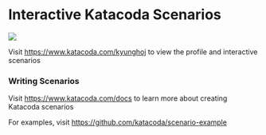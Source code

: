 # Interactive Katacoda Scenarios

[![](http://shields.katacoda.com/katacoda/kyunghoj/count.svg)](https://www.katacoda.com/kyunghoj "Get your profile on Katacoda.com")

Visit https://www.katacoda.com/kyunghoj to view the profile and interactive scenarios

### Writing Scenarios
Visit https://www.katacoda.com/docs to learn more about creating Katacoda scenarios

For examples, visit https://github.com/katacoda/scenario-example
